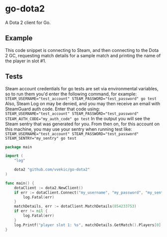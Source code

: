 go-dota2
========

A Dota 2 client for Go.

## Example
This code snippet is connecting to Steam, and then connecting to the Dota 2 GC, requesting match details for a sample match and printing the name of the player in slot #1.


## Tests
Steam account credentials for go tests are set via environmental variables, so to run them you'd enter the following command, for example: `STEAM_USERNAME="test_account" STEAM_PASSWORD="test_password" go test`
Also, Steam Log on may be denied, and you may then receive an email with SteamGuard auth code.
Enter that code using: `STEAM_USERNAME="test_account" STEAM_PASSWORD="test_password" STEAM_AUTH_CODE="my_auth_code" go test`
In the output you will see the Steam sentry that was generated for you. From then on, for this account on this machine, you may use your sentry when running test like: `STEAM_USERNAME="test_account" STEAM_PASSWORD="test_password" STEAM_SENTRY="my_sentry" go test`

```go
package main

import (
	"log"

	dota2 "github.com/vvekic/go-dota2"
)

func main() {
	dotaClient := dota2.NewClient()
	if err := dotaClient.Connect("my_username", "my_password", "my_sentry", ""); err != nil {
		log.Fatal(err)
	}
	matchDetails, err := dotaClient.MatchDetails(854233753)
	if err != nil {
		log.Fatal(err)
	}
	log.Printf("player slot 1: %s", matchDetails.GetMatch().Players[0].GetPlayerName())
}
```
